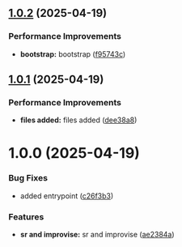 ## [1.0.2](https://github.com/leocodeio-njs/njs-config/compare/v1.0.1...v1.0.2) (2025-04-19)


### Performance Improvements

* **bootstrap:** bootstrap ([f95743c](https://github.com/leocodeio-njs/njs-config/commit/f95743c1b39d9509593c72460f5b419e3a9ced42))

## [1.0.1](https://github.com/leocodeio-njs/njs-config/compare/v1.0.0...v1.0.1) (2025-04-19)


### Performance Improvements

* **files added:** files added ([dee38a8](https://github.com/leocodeio-njs/njs-config/commit/dee38a83c72852072e29e17d5509a5c150effe56))

# 1.0.0 (2025-04-19)


### Bug Fixes

* added entrypoint ([c26f3b3](https://github.com/leocodeio-njs/njs-config/commit/c26f3b320fd99a40ec3e04828fafb6ebf532e9fd))


### Features

* **sr and improvise:** sr and improvise ([ae2384a](https://github.com/leocodeio-njs/njs-config/commit/ae2384aeaa6da3adbb57a9c43e467bf02911deb0))
